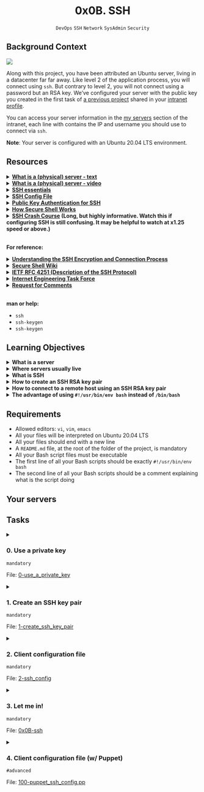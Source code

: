 <h1 align="center"><b>0x0B. SSH</b></h1>
<div align="center"><code>DevOps</code> <code>SSH</code> <code>Network</code> <code>SysAdmin</code> <code>Security</code></div>

## Background Context
<img src="https://s3.amazonaws.com/intranet-projects-files/holbertonschool-sysadmin_devops/244/zPVRKhPsUP5lK.gif">

Along with this project, you have been attributed an Ubuntu server, living in a datacenter far far away. Like level 2 of the application process, you will connect using `ssh`. But contrary to level 2, you will not connect using a password but an RSA key. We’ve configured your server with the public key you created in the first task of [a previous project](https://intranet.alxswe.com/tasks/1223) shared in your [intranet profile](https://intranet.alxswe.com/users/my_profile).

You can access your server information in the [my servers](https://intranet.alxswe.com/servers) section of the intranet, each line with contains the IP and username you should use to connect via `ssh`.

**Note**: Your server is configured with an Ubuntu 20.04 LTS environment.

## Resources
<details>
<summary><b><a href="https://en.wikipedia.org/wiki/Server_%28computing%29#Hardware_requirement">What is a (physical) server - text</a></b></summary><br>


<br><p align="center">※※※※※※※※※※※※</p><br>
</details>


<details>
<summary><b><a href="https://www.youtube.com/watch?v=B1ANfsDyjeA">What is a (physical) server - video</a></b></summary><br>


<br><p align="center">※※※※※※※※※※※※</p><br>
</details>


<details>
<summary><b><a href="https://www.digitalocean.com/community/tutorials/ssh-essentials-working-with-ssh-servers-clients-and-keys">SSH essentials</a></b></summary><br>


<br><p align="center">※※※※※※※※※※※※</p><br>
</details>


<details>
<summary><b><a href="https://www.ssh.com/academy/ssh/config">SSH Config File</a></b></summary><br>


<br><p align="center">※※※※※※※※※※※※</p><br>
</details>


<details>
<summary><b><a href="https://www.ssh.com/academy/ssh/public-key-authentication">Public Key Authentication for SSH</a></b></summary><br>


<br><p align="center">※※※※※※※※※※※※</p><br>
</details>


<details>
<summary><b><a href="https://www.youtube.com/watch?v=ORcvSkgdA58">How Secure Shell Works</a></b></summary><br>


<br><p align="center">※※※※※※※※※※※※</p><br>
</details>


<details>
<summary><b><a href="https://www.youtube.com/watch?v=hQWRp-FdTpc">SSH Crash Course</a> (Long, but highly informative. Watch this if configuring SSH is still confusing. It may be helpful to watch at x1.25 speed or above.)</b></summary><br>


<br><p align="center">※※※※※※※※※※※※</p><br>
</details>
<br>

**For reference:**

<details>
<summary><b><a href="https://www.digitalocean.com/community/tutorials/understanding-the-ssh-encryption-and-connection-process">Understanding the SSH Encryption and Connection Process</a></b></summary><br>


<br><p align="center">※※※※※※※※※※※※</p><br>
</details>


<details>
<summary><b><a href="https://en.wikipedia.org/wiki/Secure_Shell">Secure Shell Wiki</a></b></summary><br>


<br><p align="center">※※※※※※※※※※※※</p><br>
</details>


<details>
<summary><b><a href="https://www.ietf.org/rfc/rfc4251.txt">IETF RFC 4251 (Description of the SSH Protocol)</a></b></summary><br>


<br><p align="center">※※※※※※※※※※※※</p><br>
</details>


<details>
<summary><b><a href="https://en.wikipedia.org/wiki/Internet_Engineering_Task_Force">Internet Engineering Task Force</a></b></summary><br>


<br><p align="center">※※※※※※※※※※※※</p><br>
</details>


<details>
<summary><b><a href="https://en.wikipedia.org/wiki/Request_for_Comments">Request for Comments</a></b></summary><br>


<br><p align="center">※※※※※※※※※※※※</p><br>
</details>
<br>

**man or help:**
- `ssh`
- `ssh-keygen`
- `ssh-keygen`

## Learning Objectives
<details>
<summary><b><a href=" "> </a>What is a server</b></summary><br>


<br><p align="center">※※※※※※※※※※※※</p><br>
</details>


<details>
<summary><b><a href=" "> </a>Where servers usually live</b></summary><br>


<br><p align="center">※※※※※※※※※※※※</p><br>
</details>


<details>
<summary><b><a href=" "> </a>What is SSH</b></summary><br>


<br><p align="center">※※※※※※※※※※※※</p><br>
</details>


<details>
<summary><b><a href=" "> </a>How to create an SSH RSA key pair</b></summary><br>


<br><p align="center">※※※※※※※※※※※※</p><br>
</details>


<details>
<summary><b><a href=" "> </a>How to connect to a remote host using an SSH RSA key pair</b></summary><br>


<br><p align="center">※※※※※※※※※※※※</p><br>
</details>


<details>
<summary><b><a href=" "> </a>The advantage of using <code>#!/usr/bin/env bash</code> instead of <code>/bin/bash</code></b></summary><br>


<br><p align="center">※※※※※※※※※※※※</p><br>
</details>


## Requirements
- Allowed editors: `vi`, `vim`, `emacs`
- All your files will be interpreted on Ubuntu 20.04 LTS
- All your files should end with a new line
- A `README.md` file, at the root of the folder of the project, is mandatory
- All your Bash script files must be executable
- The first line of all your Bash scripts should be exactly `#!/usr/bin/env bash`
- The second line of all your Bash scripts should be a comment explaining what is the script doing

## Your servers


## Tasks
<details>
<summary>

### 0. Use a private key
`mandatory`

File: [0-use_a_private_key]()
</summary>

Write a Bash script that uses `ssh` to connect to your server using the private key `~/.ssh/school` with the user `ubuntu`.

Requirements:

- Only use `ssh` single-character flags
- You cannot use `-l`
- You do not need to handle the case of a private key protected by a passphrase
```
sylvain@ubuntu$ ./0-use_a_private_key
ubuntu@server01:~$ exit
Connection to 8.8.8.8 closed.
sylvain@ubuntu$ 
```

</details>

<details>
<summary>

### 1. Create an SSH key pair
`mandatory`

File: [1-create_ssh_key_pair]()
</summary>

Write a Bash script that creates an RSA key pair.

Requirements:

- Name of the created private key must be `school`
- Number of bits in the created key to be created 4096
- The created key must be protected by the passphrase `betty`

Example:
```
sylvain@ubuntu$ ls
1-create_ssh_key_pair
sylvain@ubuntu$ ./1-create_ssh_key_pair
Generating public/private rsa key pair.
Your identification has been saved in school.
Your public key has been saved in school.pub.
The key fingerprint is:
5d:a8:c1:f5:98:b6:e5:c0:9b:ee:02:c4:d4:01:f3:ba vagrant@ubuntu
The key's randomart image is:
+--[ RSA 4096]----+
|      oo...      |
|      .+.o =     |
|     o  + B +    |
|      o. = O     |
|     .. S = .    |
|      .. .       |
|      E.  .      |
|        ..       |
|         ..      |
+-----------------+
sylvain@ubuntu$ ls
1-create_ssh_key_pair school  school.pub
sylvain@ubuntu$ 
```

</details>

<details>
<summary>

### 2. Client configuration file
`mandatory`

File: [2-ssh_config]()
</summary>


</details>

<details>
<summary>

### 3. Let me in!
`mandatory`

File: [0x0B-ssh]()
</summary>


</details>

<details>
<summary>

### 4. Client configuration file (w/ Puppet)
`#advanced`

File: [100-puppet_ssh_config.pp]()
</summary>


</details>

